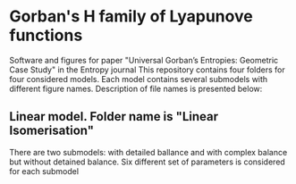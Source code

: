 # Gorban's H family of Lyapunove functions
Software and figures for paper  "Universal Gorban’s Entropies: Geometric Case Study" in the Entropy journal
This repository contains four folders for four considered models. Each model contains several submodels with different figure names.
Description of file names is presented below:

## Linear model. Folder name is "Linear Isomerisation"
There are two submodels: with detailed ballance and with complex balance but without detained balance. Six different set of parameters is considered for each submodel
